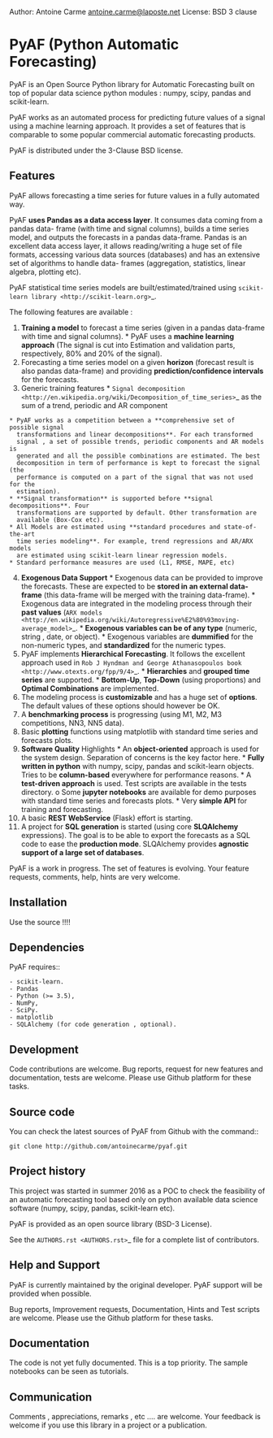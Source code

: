 
Author: Antoine Carme <antoine.carme@laposte.net>
License: BSD 3 clause

PyAF (Python Automatic Forecasting)
===================================

PyAF is an Open Source Python library for Automatic Forecasting built on top of
popular data science python modules : numpy, scipy, pandas and scikit-learn.

PyAF works as an automated process for predicting future values of a signal
using a machine learning approach. It provides a set of features that is
comparable to some popular commercial automatic forecasting products.

PyAF is distributed under the 3-Clause BSD license.

Features
--------
PyAF allows forecasting a time series for future values in a fully automated
way.


PyAF **uses Pandas as a data access layer**. It consumes data coming from a pandas data-
frame (with time and signal columns), builds a time series model, and outputs
the forecasts in a pandas data-frame. Pandas is an excellent data access layer,
it allows reading/writing a huge set of file formats, accessing various data
sources (databases) and has an extensive set of algorithms to handle data-
frames (aggregation, statistics, linear algebra, plotting etc).


PyAF statistical time series models are built/estimated/trained using `scikit-
learn library <http://scikit-learn.org>`_.


The following features are available :
   1. **Training a model** to forecast a time series (given in a pandas data-frame
      with time and signal columns).
    * PyAF uses a **machine learning approach** (The signal is cut into Estimation
      and validation parts, respectively, 80% and 20% of the signal).
   2. Forecasting a time series model on a given **horizon** (forecast result is
      also pandas data-frame) and providing **prediction/confidence intervals** for
      the forecasts.
   3. Generic training features
    * `Signal decomposition <http://en.wikipedia.org/wiki/Decomposition_of_time_series>`_ as the sum of a trend, periodic and AR component
      
    * PyAF works as a competition between a **comprehensive set of possible signal 
      transformations and linear decompositions**. For each transformed
      signal , a set of possible trends, periodic components and AR models is
      generated and all the possible combinations are estimated. The best
      decomposition in term of performance is kept to forecast the signal (the
      performance is computed on a part of the signal that was not used for the
      estimation).
    * **Signal transformation** is supported before **signal decompositions**. Four
      transformations are supported by default. Other transformation are
      available (Box-Cox etc).
    * All Models are estimated using **standard procedures and state-of-the-art
      time series modeling**. For example, trend regressions and AR/ARX models
      are estimated using scikit-learn linear regression models.
    * Standard performance measures are used (L1, RMSE, MAPE, etc)
   4. **Exogenous Data Support**
    * Exogenous data can be provided to improve the forecasts. These are
      expected to be **stored in an external data-frame** (this data-frame will be
      merged with the training data-frame).
    * Exogenous data are integrated in the modeling process through their **past values**
      (`ARX models <http://en.wikipedia.org/wiki/Autoregressive%E2%80%93moving-average_model>`_.
    * **Exogenous variables can be of any type** (numeric, string , date, or
      object).
    * Exogenous variables are **dummified** for the non-numeric types, and
      **standardized** for the numeric types.
   5. PyAF implements **Hierarchical Forecasting**. It follows the excellent approach used in `Rob J
      Hyndman and George Athanasopoulos book <http://www.otexts.org/fpp/9/4>`_.
    * **Hierarchies** and **grouped time series** are supported.
    * **Bottom-Up**, **Top-Down** (using proportions) and **Optimal Combinations** are
      implemented.
   6. The modeling process is **customizable** and has a huge set of **options**. The
      default values of these options should however be OK.
   7. A **benchmarking process** is progressing (using M1, M2, M3 competitions, NN3,
      NN5 data).
   8. Basic **plotting** functions using matplotlib with standard time series and
      forecasts plots.
   9. **Software Quality** Highlights
    * An **object-oriented** approach is used for the system design. Separation of
      concerns is the key factor here.
    * **Fully written in python** with numpy, scipy, pandas and scikit-learn
      objects. Tries to be **column-based** everywhere for performance reasons.
    * A **test-driven approach** is used. Test scripts are available in the tests
      directory.
          o Some **jupyter notebooks** are available for demo purposes with
            standard time series and forecasts plots.
    * Very **simple API** for training and forecasting.
  10. A basic **REST WebService** (Flask) effort is starting.
  11. A project for **SQL generation** is started (using core **SLQAlchemy** expressions). 
      The goal is to be able to export the forecasts as a SQL
      code to ease the **production mode**. SLQAlchemy provides **agnostic support of
      a large set of databases**.

PyAF is a work in progress. The set of features is evolving. Your feature
requests, comments, help, hints are very welcome.


Installation
------------

Use the source !!!!

Dependencies
------------

PyAF requires::

	- scikit-learn.
	- Pandas
	- Python (>= 3.5),
	- NumPy,
	- SciPy.
	- matplotlib
	- SQLAlchemy (for code generation , optional).

Development
-----------

Code contributions are welcome. Bug reports, request for new features and
documentation, tests are welcome. Please use Github platform for these tasks.

Source code
-----------

You can check the latest sources of PyAF from Github with the command::

	git clone http://github.com/antoinecarme/pyaf.git


Project history
-----------

This project was started in summer 2016 as a POC to check the feasibility of an
automatic forecasting tool based only on python available data science software
(numpy, scipy, pandas, scikit-learn etc).

PyAF is provided as an open source library (BSD-3 License).

See the `AUTHORS.rst <AUTHORS.rst>`_ file for a complete list of contributors.

Help and Support
----------------

PyAF is currently maintained by the original developer. PyAF support will be
provided when possible.

Bug reports, Improvement requests, Documentation, Hints and Test scripts are
welcome. Please use the Github platform for these tasks.

Documentation
----------------

The code is not yet fully documented. This is a top priority. The sample
notebooks can be seen as tutorials.

Communication
----------------

Comments , appreciations, remarks , etc .... are welcome. Your feedback is
welcome if you use this library in a project or a publication.
